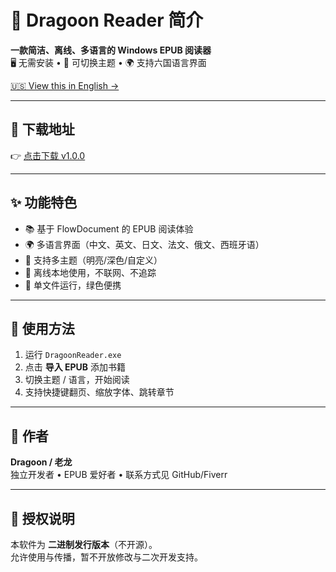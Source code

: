 # 📘 Dragoon Reader 简介

**一款简洁、离线、多语言的 Windows EPUB 阅读器**  
🖥️ 无需安装 • 🎨 可切换主题 • 🌍 支持六国语言界面

[🇺🇸 View this in English →](./README.md)

---

## 🔽 下载地址

👉 [点击下载 v1.0.0](https://github.com/anubisred253/DragoonReader/releases)

---

## ✨ 功能特色

- 📚 基于 FlowDocument 的 EPUB 阅读体验
- 🌍 多语言界面（中文、英文、日文、法文、俄文、西班牙语）
- 🎨 支持多主题（明亮/深色/自定义）
- 💾 离线本地使用，不联网、不追踪
- 🧩 单文件运行，绿色便携

---

## 📂 使用方法

1. 运行 `DragoonReader.exe`
2. 点击 **导入 EPUB** 添加书籍
3. 切换主题 / 语言，开始阅读
4. 支持快捷键翻页、缩放字体、跳转章节

---

## 👤 作者

**Dragoon / 老龙**  
独立开发者 • EPUB 爱好者 • 联系方式见 GitHub/Fiverr

---

## 📃 授权说明

本软件为 **二进制发行版本**（不开源）。  
允许使用与传播，暂不开放修改与二次开发支持。
